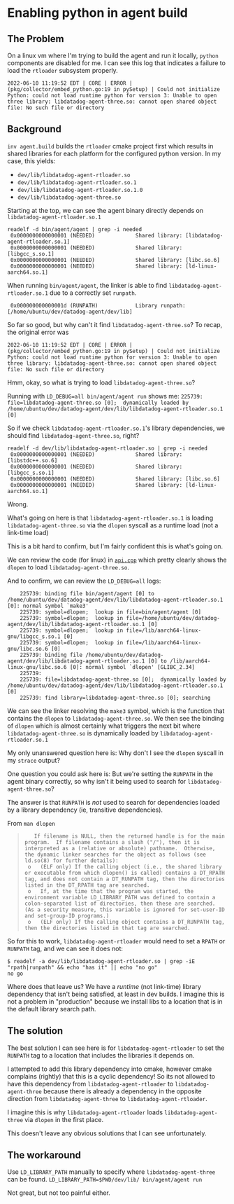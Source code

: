 # Enabling python in agent build

## The Problem
On a linux vm where I'm trying to build the agent and run it locally, `python`
components are disabled for me.
I can see this log that indicates a failure to load the `rtloader` subsystem
properly.
```
2022-06-10 11:19:52 EDT | CORE | ERROR | (pkg/collector/embed_python.go:19 in pySetup) | Could not initialize Python: could not load runtime python for version 3: Unable to open three library: libdatadog-agent-three.so: cannot open shared object file: No such file or directory
```

## Background
`inv agent.build` builds the `rtloader` cmake project first which results in
shared libraries for each platform for the configured python version. In my
case, this yields:
- `dev/lib/libdatadog-agent-rtloader.so`
- `dev/lib/libdatadog-agent-rtloader.so.1`
- `dev/lib/libdatadog-agent-rtloader.so.1.0`
- `dev/lib/libdatadog-agent-three.so`

Starting at the top, we can see the agent binary directly depends on `libdatadog-agent-rtloader.so.1`
```
readelf -d bin/agent/agent | grep -i needed
 0x0000000000000001 (NEEDED)             Shared library: [libdatadog-agent-rtloader.so.1]
 0x0000000000000001 (NEEDED)             Shared library: [libgcc_s.so.1]
 0x0000000000000001 (NEEDED)             Shared library: [libc.so.6]
 0x0000000000000001 (NEEDED)             Shared library: [ld-linux-aarch64.so.1]
```

When running `bin/agent/agent`, the linker is able to find
`libdatadog-agent-rtloader.so.1` due to a correctly set `runpath`.

```
 0x000000000000001d (RUNPATH)            Library runpath: [/home/ubuntu/dev/datadog-agent/dev/lib]
```

So far so good, but why can't it find `libdatadog-agent-three.so`?
To recap, the original error was
```
2022-06-10 11:19:52 EDT | CORE | ERROR | (pkg/collector/embed_python.go:19 in pySetup) | Could not initialize Python: could not load runtime python for version 3: Unable to open three library: libdatadog-agent-three.so: cannot open shared object file: No such file or directory
```

Hmm, okay, so what is trying to load `libdatadog-agent-three.so`?

Running with `LD_DEBUG=all bin/agent/agent run` shows me:
`225739:	file=libdatadog-agent-three.so [0];  dynamically loaded by /home/ubuntu/dev/datadog-agent/dev/lib/libdatadog-agent-rtloader.so.1 [0]`

So if we check `libdatadog-agent-rtloader.so.1`'s library dependencies, we
should find `libdatadog-agent-three.so`, right?


```
readelf -d dev/lib/libdatadog-agent-rtloader.so | grep -i needed
 0x0000000000000001 (NEEDED)             Shared library: [libstdc++.so.6]
 0x0000000000000001 (NEEDED)             Shared library: [libgcc_s.so.1]
 0x0000000000000001 (NEEDED)             Shared library: [libc.so.6]
 0x0000000000000001 (NEEDED)             Shared library: [ld-linux-aarch64.so.1]
```

Wrong.

What's going on here is that `libdatadog-agent-rtloader.so.1` is loading
`libdatadog-agent-three.so` via the `dlopen` syscall as a runtime load (not a
link-time load)

This is a bit hard to confirm, but I'm fairly confident this is what's going on.

We can review the code (for linux) in
[`api.cpp`](https://github.com/DataDog/datadog-agent/blob/d7ddde09f076acf95248455906c5dc0e2299f84b/rtloader/rtloader/api.cpp#L194)
which pretty clearly shows the `dlopen` to load `libdatadog-agent-three.so`.

And to confirm, we can review the `LD_DEBUG=all` logs:

```
    225739:	binding file bin/agent/agent [0] to /home/ubuntu/dev/datadog-agent/dev/lib/libdatadog-agent-rtloader.so.1 [0]: normal symbol `make3'
    225739:	symbol=dlopen;  lookup in file=bin/agent/agent [0]
    225739:	symbol=dlopen;  lookup in file=/home/ubuntu/dev/datadog-agent/dev/lib/libdatadog-agent-rtloader.so.1 [0]
    225739:	symbol=dlopen;  lookup in file=/lib/aarch64-linux-gnu/libgcc_s.so.1 [0]
    225739:	symbol=dlopen;  lookup in file=/lib/aarch64-linux-gnu/libc.so.6 [0]
    225739:	binding file /home/ubuntu/dev/datadog-agent/dev/lib/libdatadog-agent-rtloader.so.1 [0] to /lib/aarch64-linux-gnu/libc.so.6 [0]: normal symbol `dlopen' [GLIBC_2.34]
    225739:
    225739:	file=libdatadog-agent-three.so [0];  dynamically loaded by /home/ubuntu/dev/datadog-agent/dev/lib/libdatadog-agent-rtloader.so.1 [0]
    225739:	find library=libdatadog-agent-three.so [0]; searching
```

We can see the linker resolving the `make3` symbol, which is the function that
contains the `dlopen` to `libdatadog-agent-three.so`.
We then see the binding of `dlopen` which is almost certainly what triggers the
next bit where `libdatadog-agent-three.so` is dynamically loaded by
`libdatadog-agent-rtloader.so.1`

My only unanswered question here is: Why don't I see the `dlopen` syscall in my
`strace` output?

One question you could ask here is: But we're setting the `RUNPATH` in the agent
binary correctly, so why isn't it being used to search for
`libdatadog-agent-three.so`?

The answer is that `RUNPATH` is _not_ used to search for dependencies loaded by
a library dependency (ie, transitive dependencies).

From `man dlopen`
>        If filename is NULL, then the returned handle is for the main program.  If filename contains a slash ("/"), then it is interpreted as a (relative or absolute) pathname.  Otherwise, the dynamic linker searches for the object as follows (see ld.so(8) for further details):
>      o   (ELF only) If the calling object (i.e., the shared library or executable from which dlopen() is called) contains a DT_RPATH tag, and does not contain a DT_RUNPATH tag, then the directories listed in the DT_RPATH tag are searched.
>      o   If, at the time that the program was started, the environment variable LD_LIBRARY_PATH was defined to contain a colon-separated list of directories, then these are searched.  (As a security measure, this variable is ignored for set-user-ID and set-group-ID programs.)
>      o   (ELF only) If the calling object contains a DT_RUNPATH tag, then the directories listed in that tag are searched.

So for this to work, `libdatadog-agent-rtloader` would need to set a `RPATH` or
`RUNPATH` tag, and we can see it does not:
```
$ readelf -a dev/lib/libdatadog-agent-rtloader.so | grep -iE "rpath|runpath" && echo "has it" || echo "no go"
no go
```

Where does that leave us?
We have a _runtime_ (not link-time) library dependency that isn't being
satisfied, at least in dev builds. I imagine this is not a problem in
"production" because we install libs to a location that is in the default
library search path.


## The solution
The best solution I can see here is for `libdatadog-agent-rtloader` to set the `RUNPATH` tag
to a location that includes the libraries it depends on.

I attempted to add this library dependency into cmake, however cmake complains
(rightly) that this is a cyclic dependency!
So its not allowed to have this dependency from `libdatadog-agent-rtloader` to
`libdatadog-agent-three` because there is already a dependency in the opposite
direction from `libdatadog-agent-three` to `libdatadog-agent-rtloader`.

I imagine this is why `libdatadog-agent-rtloader` loads `libdatadog-agent-three`
via `dlopen` in the first place.


This doesn't leave any obvious solutions that I can see unfortunately.

## The workaround
Use `LD_LIBRARY_PATH` manually to specify where `libdatadog-agent-three` can be
found.
`LD_LIBRARY_PATH=$PWD/dev/lib/ bin/agent/agent run`


Not great, but not too painful either.


